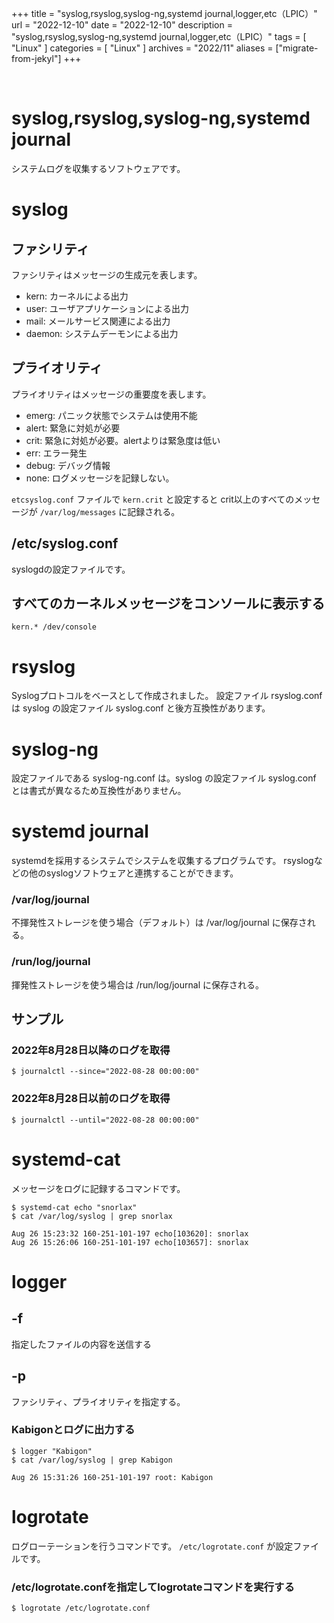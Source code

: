 +++
title = "syslog,rsyslog,syslog-ng,systemd journal,logger,etc（LPIC）"
url = "2022-12-10"
date = "2022-12-10"
description = "syslog,rsyslog,syslog-ng,systemd journal,logger,etc（LPIC）"
tags = [
  "Linux"
]
categories = [
  "Linux"
]
archives = "2022/11"
aliases = ["migrate-from-jekyl"]
+++

<br>

# syslog,rsyslog,syslog-ng,systemd journal

システムログを収集するソフトウェアです。


# syslog


## ファシリティ

ファシリティはメッセージの生成元を表します。

- kern: カーネルによる出力
- user: ユーザアプリケーションによる出力
- mail: メールサービス関連による出力
- daemon: システムデーモンによる出力


## プライオリティ

プライオリティはメッセージの重要度を表します。

- emerg: パニック状態でシステムは使用不能
- alert: 緊急に対処が必要
- crit: 緊急に対処が必要。alertよりは緊急度は低い
- err: エラー発生
- debug: デバッグ情報
- none: ログメッセージを記録しない。

`etcsyslog.conf` ファイルで `kern.crit` と設定すると crit以上のすべてのメッセージが `/var/log/messages` に記録される。



## /etc/syslog.conf

syslogdの設定ファイルです。


## すべてのカーネルメッセージをコンソールに表示する

```
kern.* /dev/console
```


# rsyslog

Syslogプロトコルをベースとして作成されました。
設定ファイル rsyslog.conf は syslog の設定ファイル syslog.conf と後方互換性があります。


# syslog-ng

設定ファイルである syslog-ng.conf は。syslog の設定ファイル syslog.conf とは書式が異なるため互換性がありません。


# systemd journal

systemdを採用するシステムでシステムを収集するプログラムです。
rsyslogなどの他のsyslogソフトウェアと連携することができます。

### /var/log/journal

不揮発性ストレージを使う場合（デフォルト）は /var/log/journal に保存される。

### /run/log/journal

揮発性ストレージを使う場合は /run/log/journal に保存される。


## サンプル


### 2022年8月28日以降のログを取得

```
$ journalctl --since="2022-08-28 00:00:00"
```

### 2022年8月28日以前のログを取得

```
$ journalctl --until="2022-08-28 00:00:00"
```


# systemd-cat

メッセージをログに記録するコマンドです。

```
$ systemd-cat echo "snorlax"
$ cat /var/log/syslog | grep snorlax
```

```
Aug 26 15:23:32 160-251-101-197 echo[103620]: snorlax
Aug 26 15:26:06 160-251-101-197 echo[103657]: snorlax
```


# logger

## -f

指定したファイルの内容を送信する

## -p

ファシリティ、プライオリティを指定する。

### Kabigonとログに出力する

```
$ logger "Kabigon"
$ cat /var/log/syslog | grep Kabigon
```

```
Aug 26 15:31:26 160-251-101-197 root: Kabigon
```


# logrotate

ログローテーションを行うコマンドです。
`/etc/logrotate.conf` が設定ファイルです。

### /etc/logrotate.confを指定してlogrotateコマンドを実行する

```
$ logrotate /etc/logrotate.conf
```
